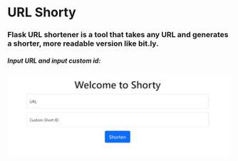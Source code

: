 # URL Shorty
### Flask URL shortener is a tool that takes any URL and generates a shorter, more readable version like bit.ly.


##### Input URL and input custom id:
![image of Shorty site](shorty.png)


